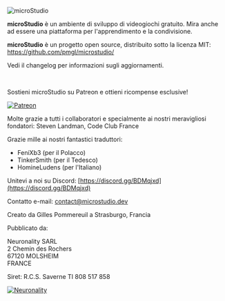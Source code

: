 ![microStudio](/img/microstudiologo.svg "microStudio")

**microStudio** è un ambiente di sviluppo di videogiochi gratuito. Mira anche ad essere una piattaforma per l'apprendimento e la condivisione.

**microStudio** è un progetto open source, distribuito sotto la licenza MIT: https://github.com/pmgl/microstudio/

Vedi il changelog per informazioni sugli aggiornamenti.

<br />

Sostieni microStudio su Patreon e ottieni ricompense esclusive!

<a href="https://www.patreon.com/microstudiodev" target="_blank"><img src="/img/patreon.png" title="Patreon" alt="Patreon" style="width: auto"></a>

Molte grazie a tutti i collaboratori e specialmente ai nostri meravigliosi fondatori: Steven Landman, Code Club France

Grazie mille ai nostri fantastici traduttori: 
* FeniXb3 (per il Polacco) 
* TinkerSmith (per il Tedesco)
* HomineLudens (per l'Italiano)

<i class="fab fa-discord"></i> Unitevi a noi su Discord: [https://discord.gg/BDMqjxd](https://discord.gg/BDMqjxd)

<i class="fab fa-discord"></i> Contatto e-mail: [contact@microstudio.dev](mailto:contact@microstudio.dev)

Creato da Gilles Pommereuil a Strasburgo, Francia

Pubblicato da:

Neuronality SARL<br/>
2 Chemin des Rochers<br/>
67120 MOLSHEIM<br/>
FRANCE

Siret: R.C.S. Saverne TI 808 517 858<br/>

[![Neuronality](/img/neuronality.svg "Neuronality")](https://www.neuronality.com)
